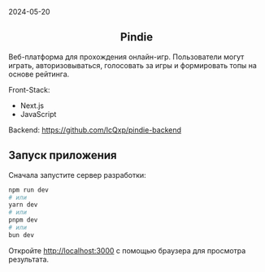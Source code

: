 2024-05-20

<h2 align="center"> Pindie </h2>

Веб-платформа для прохождения онлайн-игр. Пользователи могут играть, авторизовываться, голосовать за игры и формировать топы на основе рейтинга.

Front-Stack:
- Next.js
- JavaScript

Backend: https://github.com/IcQxp/pindie-backend

## Запуск приложения

Сначала запустите сервер разработки:

```bash
npm run dev
# или
yarn dev
# или
pnpm dev
# или
bun dev
```

Откройте [http://localhost:3000](http://localhost:3000) с помощью браузера для просмотра результата.
